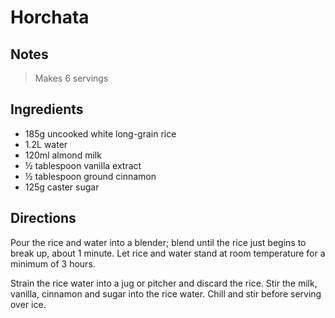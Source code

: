 # Horchata

## Notes

> Makes 6 servings

## Ingredients

- 185g uncooked white long-grain rice
- 1.2L water
- 120ml almond milk
- &#189; tablespoon vanilla extract
- &#189; tablespoon ground cinnamon
- 125g caster sugar

## Directions

Pour the rice and water into a blender; blend until the rice just begins to break up, about 1 minute. Let rice and water stand at room temperature for a minimum of 3 hours.

Strain the rice water into a jug or pitcher and discard the rice. Stir the milk, vanilla, cinnamon and sugar into the rice water. Chill and stir before serving over ice.
